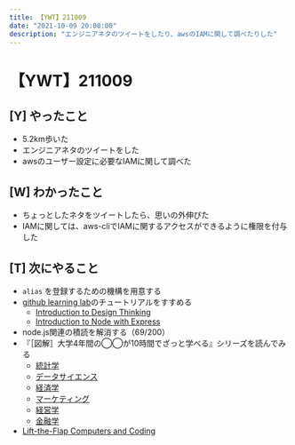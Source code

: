 ```yaml
---
title: 【YWT】211009
date: "2021-10-09 20:00:00"
description: "エンジニアネタのツイートをしたり、awsのIAMに関して調べたりした"
---
```


# 【YWT】211009

## [Y] やったこと

- 5.2km歩いた
- エンジニアネタのツイートをした
- awsのユーザー設定に必要なIAMに関して調べた

## [W] わかったこと

- ちょっとしたネタをツイートしたら、思いの外伸びた
- IAMに関しては、aws-cliでIAMに関するアクセスができるように権限を付与した

## [T] 次にやること

- `alias` を登録するための機構を用意する
- [github learning lab](https://lab.github.com/githubtraining)のチュートリアルをすすめる
  - [Introduction to Design Thinking](https://lab.github.com/githubtraining/introduction-to-design-thinking)
  - [Introduction to Node with Express](https://lab.github.com/everydeveloper/introduction-to-node-with-express)
- node.js関連の積読を解消する（69/200）
- 『［図解］大学4年間の◯◯が10時間でざっと学べる』シリーズを読んでみる
  - [統計学](https://www.amazon.co.jp/dp/B07PXB4NN9)
  - [データサイエンス](https://www.amazon.co.jp/dp/B07XNW3TQM)
  - [経済学](https://www.amazon.co.jp/dp/B01KNLFHH6)
  - [マーケティング](https://www.amazon.co.jp/dp/B07BNC2SV3)
  - [経営学](https://www.amazon.co.jp/dp/B071SKDF3L)
  - [金融学](https://www.amazon.co.jp/dp/B07BB6Z7FW)
- [Lift-the-Flap Computers and Coding](https://www.amazon.co.jp/dp/1409591514)
